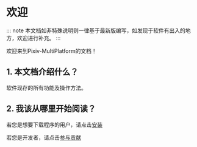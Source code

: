 # 欢迎

::: note
本文档如非特殊说明则一律基于最新版编写，如发现于软件有出入的地方，欢迎进行补充。
:::

欢迎来到Pixiv-MultiPlatform的文档！



## 1. 本文档介绍什么？

软件现存的所有功能及操作方法。



## 2. 我该从哪里开始阅读？

若您是想要下载程序的用户，请点击[安装](main/install.md)

若您是开发者，请点击[参与贡献](dev/contribute.md)

